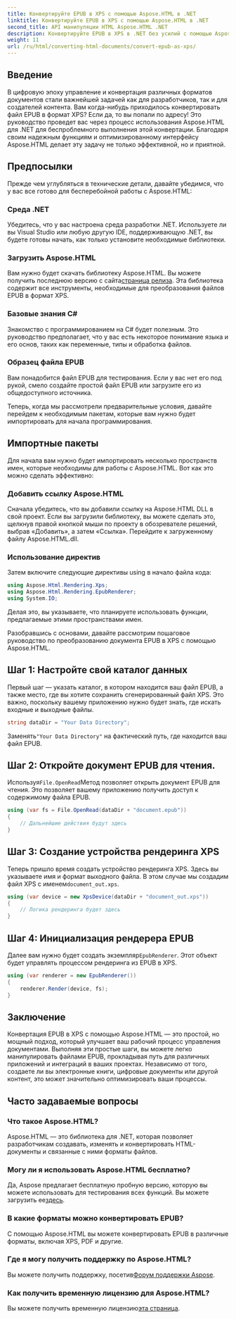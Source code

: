 ```yaml
---
title: Конвертируйте EPUB в XPS с помощью Aspose.HTML в .NET
linktitle: Конвертируйте EPUB в XPS с помощью Aspose.HTML в .NET
second_title: API манипуляции HTML Aspose.HTML .NET
description: Конвертируйте EPUB в XPS в .NET без усилий с помощью Aspose.HTML. Следуйте нашему пошаговому руководству для бесшовного рендеринга документов.
weight: 11
url: /ru/html/converting-html-documents/convert-epub-as-xps/
---
```

## Введение

В цифровую эпоху управление и конвертация различных форматов документов стали важнейшей задачей как для разработчиков, так и для создателей контента. Вам когда-нибудь приходилось конвертировать файл EPUB в формат XPS? Если да, то вы попали по адресу! Это руководство проведет вас через процесс использования Aspose.HTML для .NET для беспроблемного выполнения этой конвертации. Благодаря своим надежным функциям и оптимизированному интерфейсу Aspose.HTML делает эту задачу не только эффективной, но и приятной.

## Предпосылки

Прежде чем углубляться в технические детали, давайте убедимся, что у вас все готово для бесперебойной работы с Aspose.HTML:

### Среда .NET
Убедитесь, что у вас настроена среда разработки .NET. Используете ли вы Visual Studio или любую другую IDE, поддерживающую .NET, вы будете готовы начать, как только установите необходимые библиотеки.

### Загрузить Aspose.HTML
Вам нужно будет скачать библиотеку Aspose.HTML. Вы можете получить последнюю версию с сайта[страница релиза](https://releases.aspose.com/html/net/). Эта библиотека содержит все инструменты, необходимые для преобразования файлов EPUB в формат XPS.

### Базовые знания C#
Знакомство с программированием на C# будет полезным. Это руководство предполагает, что у вас есть некоторое понимание языка и его основ, таких как переменные, типы и обработка файлов.

### Образец файла EPUB
Вам понадобится файл EPUB для тестирования. Если у вас нет его под рукой, смело создайте простой файл EPUB или загрузите его из общедоступного источника.

Теперь, когда мы рассмотрели предварительные условия, давайте перейдем к необходимым пакетам, которые вам нужно будет импортировать для начала программирования.

## Импортные пакеты

Для начала вам нужно будет импортировать несколько пространств имен, которые необходимы для работы с Aspose.HTML. Вот как это можно сделать эффективно:

### Добавить ссылку Aspose.HTML
Сначала убедитесь, что вы добавили ссылку на Aspose.HTML DLL в свой проект. Если вы загрузили библиотеку, вы можете сделать это, щелкнув правой кнопкой мыши по проекту в обозревателе решений, выбрав «Добавить», а затем «Ссылка». Перейдите к загруженному файлу Aspose.HTML.dll.

### Использование директив
Затем включите следующие директивы using в начало файла кода:

```csharp
using Aspose.Html.Rendering.Xps;
using Aspose.Html.Rendering.EpubRenderer;
using System.IO;
```

Делая это, вы указываете, что планируете использовать функции, предлагаемые этими пространствами имен.

Разобравшись с основами, давайте рассмотрим пошаговое руководство по преобразованию документа EPUB в XPS с помощью Aspose.HTML.

## Шаг 1: Настройте свой каталог данных

Первый шаг — указать каталог, в котором находится ваш файл EPUB, а также место, где вы хотите сохранить сгенерированный файл XPS. Это важно, поскольку вашему приложению нужно будет знать, где искать входные и выходные файлы.

```csharp
string dataDir = "Your Data Directory";
```

 Заменять`"Your Data Directory"` на фактический путь, где находится ваш файл EPUB.

## Шаг 2: Откройте документ EPUB для чтения.

 Используя`File.OpenRead`Метод позволяет открыть документ EPUB для чтения. Это позволяет вашему приложению получить доступ к содержимому файла EPUB.

```csharp
using (var fs = File.OpenRead(dataDir + "document.epub"))
{
    // Дальнейшие действия будут здесь
}
```

## Шаг 3: Создание устройства рендеринга XPS

 Теперь пришло время создать устройство рендеринга XPS. Здесь вы указываете имя и формат выходного файла. В этом случае мы создадим файл XPS с именем`document_out.xps`.

```csharp
using (var device = new XpsDevice(dataDir + "document_out.xps"))
{
    // Логика рендеринга будет здесь
}
```

## Шаг 4: Инициализация рендерера EPUB

 Далее вам нужно будет создать экземпляр`EpubRenderer`. Этот объект будет управлять процессом рендеринга из EPUB в XPS.

```csharp
using (var renderer = new EpubRenderer())
{
    renderer.Render(device, fs);
}
```

## Заключение

Конвертация EPUB в XPS с помощью Aspose.HTML — это простой, но мощный подход, который улучшает ваш рабочий процесс управления документами. Выполняя эти простые шаги, вы можете легко манипулировать файлами EPUB, прокладывая путь для различных приложений и интеграций в ваших проектах. Независимо от того, создаете ли вы электронные книги, цифровые документы или другой контент, это может значительно оптимизировать ваши процессы. 

## Часто задаваемые вопросы

### Что такое Aspose.HTML?
Aspose.HTML — это библиотека для .NET, которая позволяет разработчикам создавать, изменять и конвертировать HTML-документы и связанные с ними форматы файлов.

### Могу ли я использовать Aspose.HTML бесплатно?
 Да, Aspose предлагает бесплатную пробную версию, которую вы можете использовать для тестирования всех функций. Вы можете загрузить ее[здесь](https://releases.aspose.com/).

### В какие форматы можно конвертировать EPUB?
С помощью Aspose.HTML вы можете конвертировать EPUB в различные форматы, включая XPS, PDF и другие.

### Где я могу получить поддержку по Aspose.HTML?
 Вы можете получить поддержку, посетив[Форум поддержки Aspose](https://forum.aspose.com/c/html/29).

### Как получить временную лицензию для Aspose.HTML?
 Вы можете получить временную лицензию[эта страница](https://purchase.conholdate.com/temporary-license/).